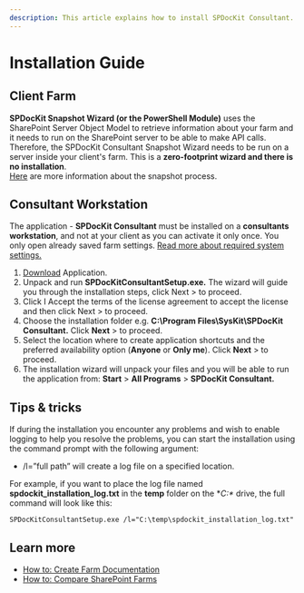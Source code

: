 ```yaml
---
description: This article explains how to install SPDocKit Consultant.
---
```


# Installation Guide

## Client Farm

**SPDocKit Snapshot Wizard \(or the PowerShell Module\)** uses the SharePoint Server Object Model to retrieve information about your farm and it needs to run on the SharePoint server to be able to make API calls. Therefore, the SPDocKit Consultant Snapshot Wizard needs to be run on a server inside your client's farm. This is a **zero-footprint wizard and there is no installation**.  
[Here](../how-to/create-snapshot.md) are more information about the snapshot process.

## Consultant Workstation

The application - **SPDocKit Consultant** must be installed on a **consultants workstation**, and not at your client as you can activate it only once. You only open already saved farm settings. [Read more about required system settings.](../requirements/system-requirements.md)

1. [Download](https://www.syskit.com/products/spdockit/download/) Application.
2. Unpack and run **SPDocKitConsultantSetup.exe.** The wizard will guide you through the installation steps, click Next &gt; to proceed.
3. Click I Accept the terms of the license agreement to accept the license and then click Next &gt; to proceed.
4. Choose the installation folder e.g. **C:\Program Files\SysKit\SPDocKit Consultant.** Click **Next** &gt; to proceed.
5. Select the location where to create application shortcuts and the preferred availability option \(**Anyone** or **Only me**\). Click **Next** &gt; to proceed.
6. The installation wizard will unpack your files and you will be able to run the application from: **Start** &gt; **All Programs** &gt; **SPDocKit Consultant.**

## Tips & tricks

If during the installation you encounter any problems and wish to enable logging to help you resolve the problems, you can start the installation using the command prompt with the following argument:

* /l=”full path” will create a log file on a specified location.

For example, if you want to place the log file named **spdockit\_installation\_log.txt** in the **temp** folder on the **C:\** drive, the full command will look like this:

`SPDocKitConsultantSetup.exe /l="C:\temp\spdockit_installation_log.txt"`

## Learn more

* [How to: Create Farm Documentation](../how-to/farm-documentation/create-farm-documentation.md)
* [How to: Compare SharePoint Farms](../how-to/compare-wizard/compare-sharepoint-farms.md)

